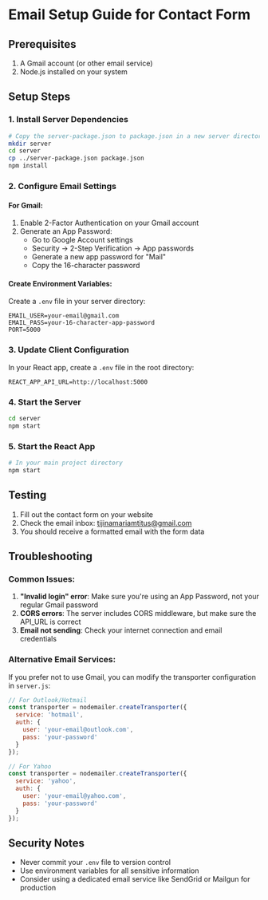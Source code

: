 # Email Setup Guide for Contact Form

## Prerequisites
1. A Gmail account (or other email service)
2. Node.js installed on your system

## Setup Steps

### 1. Install Server Dependencies
```bash
# Copy the server-package.json to package.json in a new server directory
mkdir server
cd server
cp ../server-package.json package.json
npm install
```

### 2. Configure Email Settings

#### For Gmail:
1. Enable 2-Factor Authentication on your Gmail account
2. Generate an App Password:
   - Go to Google Account settings
   - Security → 2-Step Verification → App passwords
   - Generate a new app password for "Mail"
   - Copy the 16-character password

#### Create Environment Variables:
Create a `.env` file in your server directory:
```env
EMAIL_USER=your-email@gmail.com
EMAIL_PASS=your-16-character-app-password
PORT=5000
```

### 3. Update Client Configuration
In your React app, create a `.env` file in the root directory:
```env
REACT_APP_API_URL=http://localhost:5000
```

### 4. Start the Server
```bash
cd server
npm start
```

### 5. Start the React App
```bash
# In your main project directory
npm start
```

## Testing
1. Fill out the contact form on your website
2. Check the email inbox: tijinamariamtitus@gmail.com
3. You should receive a formatted email with the form data

## Troubleshooting

### Common Issues:
1. **"Invalid login" error**: Make sure you're using an App Password, not your regular Gmail password
2. **CORS errors**: The server includes CORS middleware, but make sure the API_URL is correct
3. **Email not sending**: Check your internet connection and email credentials

### Alternative Email Services:
If you prefer not to use Gmail, you can modify the transporter configuration in `server.js`:

```javascript
// For Outlook/Hotmail
const transporter = nodemailer.createTransporter({
  service: 'hotmail',
  auth: {
    user: 'your-email@outlook.com',
    pass: 'your-password'
  }
});

// For Yahoo
const transporter = nodemailer.createTransporter({
  service: 'yahoo',
  auth: {
    user: 'your-email@yahoo.com',
    pass: 'your-password'
  }
});
```

## Security Notes
- Never commit your `.env` file to version control
- Use environment variables for all sensitive information
- Consider using a dedicated email service like SendGrid or Mailgun for production
